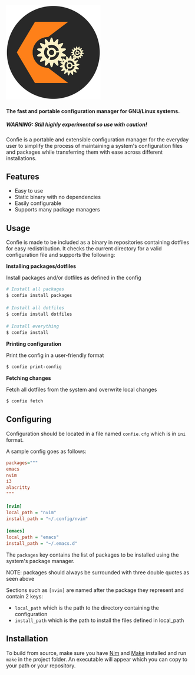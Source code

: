 <img width="256"
     src="./confie.png"
     alt="Confie - configuration manager">

#### The fast and portable configuration manager for GNU/Linux systems.

##### WARNING: Still highly experimental so use with caution!

Confie is a portable and extensible configuration manager for the everyday user 
to simplify the process of maintaining a system's configuration files and packages
while transferring them with ease across different installations.

## Features
* Easy to use
* Static binary with no dependencies
* Easily configurable
* Supports many package managers

## Usage

Confie is made to be included as a binary in repositories containing dotfiles for 
easy redistribution. It checks the current directory for a valid configuration file
and supports the following:

**Installing packages/dotfiles**

Install packages and/or dotfiles as defined in the config

```bash
# Install all packages
$ confie install packages

# Install all dotfiles
$ confie install dotfiles

# Install everything
$ confie install
```
**Printing configuration**

Print the config in a user-friendly format

```bash
$ confie print-config
```

**Fetching changes**

Fetch all dotfiles from the system and overwrite local changes

```bash
$ confie fetch
```

## Configuring
Configuration should be located in a file named `confie.cfg` which is
in `ini` format.

A sample config goes as follows:
```ini
packages="""
emacs
nvim
i3
alacritty
"""

[nvim]
local_path = "nvim"
install_path = "~/.config/nvim"

[emacs]
local_path = "emacs"
install_path = "~/.emacs.d"
```

The `packages` key contains the list of packages to be installed using the system's package manager.

NOTE: packages should always be surrounded with three double quotes as seen above

Sections such as `[nvim]` are named after the package they represent and contain 2 keys:
* `local_path` which is the path to the directory containing the configuration
* `install_path` which is the path to install the files defined in local_path

## Installation
To build from source, make sure you have [Nim](https://nim-lang.org/install_unix.html) and 
[Make](https://www.gnu.org/software/make/) installed and run `make` in the project folder. 
An executable will appear which you can copy to your path or your repository.
